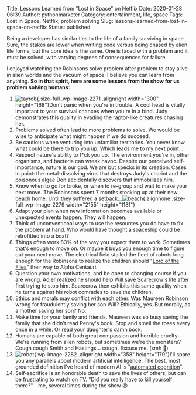 Title: Lessons Learned from "Lost in Space" on Netflix
Date: 2020-01-28 06:39
Author: pythonmarketer
Category: entertainment, life, space
Tags: Lost in Space, Netflix, problem solving
Slug: lessons-learned-from-lost-in-space-on-netflix
Status: published

Being a developer has similarities to the life of a family surviving in space. Sure, the stakes are lower when writing code versus being chased by alien life forms, but the core idea is the same. One is faced with a problem and it must be solved, with varying degrees of consequences for failure.

I enjoyed watching the Robinsons solve problem after problem to stay alive in alien worlds and the vacuum of space. I believe you can learn from anything. **So in that spirit, here are some lessons from the show for us problem solving humans:**

1.  ![tayrob](https://pythonmarketer.files.wordpress.com/2020/01/tayrob.jpeg){.size-full .wp-image-2271 .alignright width="300" height="168"}Don't panic when you're in trouble. A cool head is vitally important to your survival chances when you're in a bind. Judy demonstrates this quality in evading the raptor-like creatures chasing her.
2.  Problems solved often lead to more problems to solve. We would be wise to anticipate what might happen if we do succeed.
3.  Be cautious when venturing into unfamiliar territories. You never know what could be there to trip you up. Which leads me to my next point...
4.  Respect nature's ability to f\*ck you up. The environment you're in, other organisms, and bacteria can wreak havoc. Despite our perceived self-importance, nature is our god. We are but specks in its creation. Cases in point: the metal-dissolving virus that destroys Judy's chariot and the poisonous algae Don accidentally discovers that immobilizes him.
5.  Know when to go for broke, or when to re-group and wait to make your next move. The Robinsons spent 7 months stocking up at their new beach home. Until they suffered a setback...![beach](https://pythonmarketer.files.wordpress.com/2020/01/beach.jpg){.alignnone .size-full .wp-image-2279 width="2155" height="1181"}
6.  Adapt your plan when new information becomes available or unexpected events happen. They will happen.
7.  Think of unconventional ways to use the resources you do have to fix the problem at hand. Who would have thought a spaceship could be retrofitted into a boat?
8.  Things often work 83% of the way you expect them to work. Sometimes that's enough to move on. Or maybe it buys you enough time to figure out your next move. The electrical field stalled the fleet of robots long enough for the Robinsons to realize the children should "[Lord of the Flies](https://en.wikipedia.org/wiki/Lord_of_the_Flies)" their way to Alpha Centauri.
9.  Question your own motivations, and be open to changing course if you are wrong. Adler realized he should help Will save Scarecrow's life after first trying to stop him. Scarecrow then exhibits this same quality when he turns against his robot comrades to save the children.
10. Ethics and morals may conflict with each other. Was Maureen Robinson wrong for fraudulently saving her son Will? Ethically, yes. But morally, as a mother saving her son? No.
11. Make time for your family and friends. Maureen was so busy saving the family that she didn't read Penny's book. Stop and smell the roses every once in a while. Or read your daughter's damn book.
12. Humans are capable of both great compassion and horrible cruelty. We're running from alien robots, but sometimes we're the monsters? Cough cough Smith and Hastings... cough. Excuse me. (smh 🤦)
13. ![robot](https://pythonmarketer.files.wordpress.com/2020/01/robot-1.jpeg){.wp-image-2282 .alignright width="358" height="179"}I'll spare you any parallels about modern artificial intelligence. The best, most grounded definition I've heard of modern AI is "[automated cognition](https://twitter.com/fchollet/status/1214392496375025664?lang=en)".
14. Self-sacrifice is an honorable death to save the lives of others, but can be frustrating to watch on TV. "Did you really have to kill yourself there?" - me, several times during the show 😆
